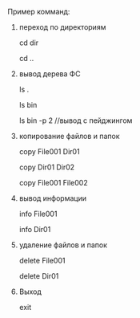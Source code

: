 ﻿Пример комманд:

1) переход по директориям

    cd dir
    
    cd ..

2) вывод дерева ФС

    ls .

    ls bin

    ls bin -p 2  //вывод с пейджингом

3) копирование файлов и папок

    copy File001 Dir01

    copy Dir01 Dir02

    copy File001 File002

4) вывод информации

    info File001

    info Dir01

5) удаление файлов и папок

    delete File001

    delete Dir01


6) Выход

    exit
